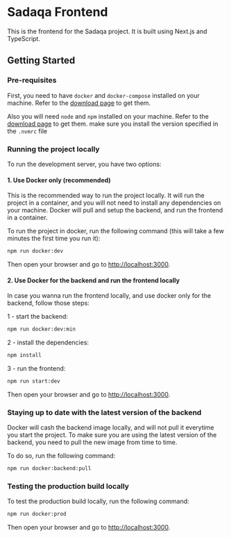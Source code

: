 # Sadaqa Frontend

This is the frontend for the Sadaqa project. It is built using Next.js and TypeScript.

## Getting Started

### Pre-requisites

First, you need to have `docker` and `docker-compose` installed on your machine. 
Refer to the [download page](https://docs.docker.com/get-docker/) to get them.

Also you will need `node` and `npm` installed on your machine.
Refer to the [download page](https://nodejs.org/en/download/) to get them.
make sure you install the version specified in the `.nvmrc` file

### Running the project locally

To run the development server, you have two options:

#### 1. Use Docker only (recommended)

This is the recommended way to run the project locally. It will run the project in a container, and you will not need to install any dependencies on your machine.
Docker will pull and setup the backend, and run the frontend in a container.

To run the project in docker, run the following command (this will take a few minutes the first time you run it):

```bash
npm run docker:dev
````

Then open your browser and go to [http://localhost:3000](http://localhost:3000).


#### 2. Use Docker for the backend and run the frontend locally

In case you wanna run the frontend locally, and use docker only for the backend, follow those steps:

1 - start the backend:

```bash
npm run docker:dev:min
````

2 - install the dependencies:

```bash
npm install
````

3 - run the frontend:

```bash
npm run start:dev
````

Then open your browser and go to [http://localhost:3000](http://localhost:3000).

### Staying up to date with the latest version of the backend

Docker will cash the backend image locally, and will not pull it everytime you start the project.
To make sure you are using the latest version of the backend, you need to pull the new image from time to time.

To do so, run the following command:
```bash
npm run docker:backend:pull
````

### Testing the production build locally

To test the production build locally, run the following command:

```bash
npm run docker:prod
````

Then open your browser and go to [http://localhost:3000](http://localhost:3000).

